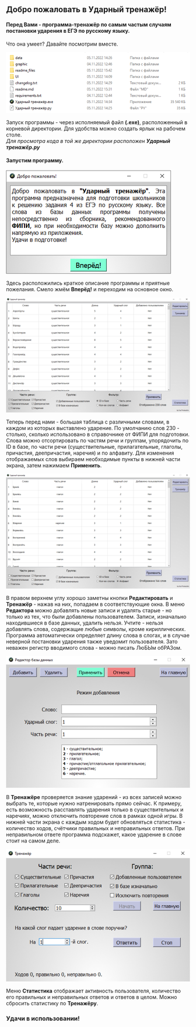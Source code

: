 ## Добро пожаловать в Ударный тренажёр!
#### Перед Вами - программа-тренажёр по самым частым случаям постановки ударения в ЕГЭ по русскому языку.

Что она умеет? Давайте посмотрим вместе.

![image1](./readme_files/prev.png "Превью")

Запуск программы - через исполняемый файл **(.exe)**, расположенный в корневой директории. Для удобства можно создать ярлык на рабочем столе.  
*Для просмотра кода в той же директории расположен **Ударный тренажёр.py***

#### Запустим программу.

![image2](./readme_files/start.png "Начало")

Здесь расположились краткое описание программы и приятные пожелания. Смело жмём **Вперёд!** и переходим на основное окно.

![image3](./readme_files/main.png "Основное окно")

<div style="page-break-after: always;"></div>

Теперь перед нами - большая таблица с различными словами, в каждом из которых выставлено ударение. По умолчанию слов 230 - столько, сколько использовано в справочнике от ФИПИ для подготовки. Слова можно отсортировать по частям речи и группам, упорядочить по ID в базе, по части речи (существительные, прилагательные, глаголы, причастия, деепричастия, наречия) и по алфавиту. Для изменения отображаемых слов выбираем необходимые пункты в нижней части экрана, затем нажимаем **Применить**.

![image4](./readme_files/look.png "Функционал")

В правом верхнем углу хорошо заметны кнопки **Редактировать** и **Тренажёр** - нажав на них, попадаем в соответствующие окна. В меню **Редактора** можно добавлять новые записи и удалять старые - но только из тех, что были добавлены пользователем. Записи, изначально находившиеся в базе данных, удалить нельзя. Учтите - нельзя добавлять слова, содержащие любые символы, кроме кириллических. Программа автоматически определяет длину слова в слогах, и в случае неверной постановки ударения также уведомит пользователя. Зато неважен регистр вводимого слова - можно писать ЛюБЫм обРАЗом.

![image5](./readme_files/redactor.png "Редактор")

<div style="page-break-after: always;"></div>

В **Тренажёре** проверяется знание ударений - из всех записей можно выбрать те, которые нужно натренировать прямо сейчас. К примеру, есть возможность расставлять ударения только в существительных и наречиях, можно отключить повторение слов в рамках одной игры. В нижней части экрана с каждым ходом будет обновляться статистика - количество ходов, счётчики правильных и неправильных ответов. При неправильном ответе программа подскажет, какое ударение в слове стоит на самом деле.

![image6](./readme_files/trainer.png "Тренажёр")

Меню **Статистика** отображает активность пользователя, количество его правильных и неправильных ответов и ответов в целом. Можно сбросить статистику по **Тренажёру**.

### Удачи в использовании!